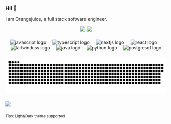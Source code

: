 <!-- Thanks to
https://profile-readme-generator.com/
https://github.com/anuraghazra/github-readme-stats
https://github.com/antonkomarev/github-profile-views-counter
https://github.com/Platane/snk
-->

### Hi! 👋

I am Orangejuice, a full stack software engineer.

<div align="center">
  <picture>
    <source srcset="https://github-readme-stats.vercel.app/api?username=orangejuice&show_icons=true&rank_icon=percentile&theme=dark" media="(prefers-color-scheme: dark)"/>
    <source srcset="https://github-readme-stats.vercel.app/api?username=orangejuice&show_icons=true&rank_icon=percentile" media="(prefers-color-scheme: light), (prefers-color-scheme: no-preference)"/>
    <img src="https://github-readme-stats.vercel.app/api?username=orangejuice&show_icons=true&rank_icon=percentile" height="150"/>
  </picture>
  <picture>
    <source srcset="https://github-readme-stats.vercel.app/api/top-langs?username=orangejuice&layout=compact&card_width=320&theme=dark" media="(prefers-color-scheme: dark)"/>
    <source srcset="https://github-readme-stats.vercel.app/api/top-langs?username=orangejuice&layout=compact&card_width=320" media="(prefers-color-scheme: light), (prefers-color-scheme: no-preference)"/>
    <img src="https://github-readme-stats.vercel.app/api/top-langs?username=orangejuice&layout=compact&card_width=320" height="150"/>
  </picture>
</div>

<!--div align="center>
  <img src="https://github-readme-stats.vercel.app/api?username=orangejuice&hide_title=false&hide_rank=false&show_icons=true&include_all_commits=true&count_private=true&locale=en&hide_border=false" height="150" alt="stats graph"  />
  <img src="https://github-readme-stats.vercel.app/api/top-langs?username=orangejuice&locale=en&hide_title=false&layout=compact&card_width=320&langs_count=5&hide_border=false" height="150" alt="languages graph"  />
</div-->

###

<div align="center">
  <img src="https://cdn.jsdelivr.net/gh/devicons/devicon/icons/javascript/javascript-original.svg" height="30" alt="javascript logo"  />
  <img width="12" />
  <img src="https://cdn.jsdelivr.net/gh/devicons/devicon/icons/typescript/typescript-original.svg" height="30" alt="typescript logo"  />
  <img width="12" />
  <img src="https://cdn.jsdelivr.net/gh/devicons/devicon/icons/nextjs/nextjs-original.svg" height="30" alt="nextjs logo"  />
  <img width="12" />
  <img src="https://cdn.jsdelivr.net/gh/devicons/devicon/icons/react/react-original.svg" height="30" alt="react logo"  />
  <img width="12" />
  <img src="https://cdn.jsdelivr.net/gh/devicons/devicon/icons/tailwindcss/tailwindcss-original.svg" height="30" alt="tailwindcss logo"  />
  <img width="12" />
  <img src="https://cdn.jsdelivr.net/gh/devicons/devicon/icons/java/java-original.svg" height="30" alt="java logo"  />
  <img width="12" />
  <img src="https://cdn.jsdelivr.net/gh/devicons/devicon/icons/python/python-original.svg" height="30" alt="python logo"  />
  <img width="12" />
  <img src="https://cdn.jsdelivr.net/gh/devicons/devicon/icons/postgresql/postgresql-original.svg" height="30" alt="postgresql logo"  />
</div>

###

<picture>
  <source media="(prefers-color-scheme: dark)" srcset="https://raw.githubusercontent.com/orangejuice/orangejuice/output/snake-dark.svg" />
  <source media="(prefers-color-scheme: light), (prefers-color-scheme: no-preference)" srcset="https://raw.githubusercontent.com/orangejuice/orangejuice/output/snake.svg" />
  <img alt="Animation" src="https://raw.githubusercontent.com/orangejuice/orangejuice/output/snake.svg" />
</picture>

###

![](https://komarev.com/ghpvc/?username=orangejuice&abbreviated=true)

<sub>Tips: Light/Dark theme supported<sub>
